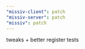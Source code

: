 ```yaml
---
"missiv-client": patch
"missiv-server": patch
"missiv": patch
---
```


tweaks + better register tests
